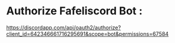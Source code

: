 # Authorize Fafeliscord Bot :
https://discordapp.com/api/oauth2/authorize?client_id=642346661716295691&scope=bot&permissions=67584